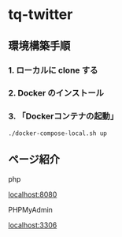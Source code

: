 # tq-twitter

## 環境構築手順

### 1. ローカルに clone する

### 2. Docker のインストール

### 3. 「Dockerコンテナの起動」

```
./docker-compose-local.sh up
```

## ページ紹介

php

[localhost:8080](http://localhost:8080)

PHPMyAdmin

[localhost:3306](http://localhost:3306)
